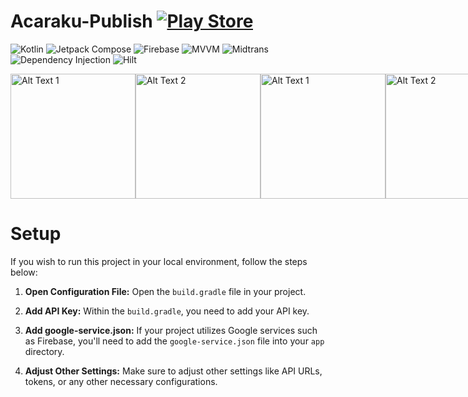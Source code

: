 # Acaraku-Publish [![Play Store](https://img.shields.io/static/v1?label=&message=Acaraku&color=000605&logo=GooglePlay&logoColor=FFFFFF&labelColor=000605)](https://play.google.com/store/apps/details?id=com.robbyari.acaraku)

![Kotlin](https://img.shields.io/static/v1?label=&message=Kotlin&color=3776AB&logo=Kotlin&logoColor=FFFFFF) ![Jetpack Compose](https://img.shields.io/static/v1?label=&message=JetpackCompose&color=4EAA25&logo=jetpackcompose&logoColor=FFFFFF) ![Firebase](https://img.shields.io/static/v1?label=&message=Firebase&color=FFA116&logo=firebase&logoColor=FFFFFF) ![MVVM](https://img.shields.io/static/v1?label=&message=MVVM&color=FF5C83&logo=mvvm&logoColor=FFFFFF) ![Midtrans](https://img.shields.io/static/v1?label=&message=PaymentGateway&color=092E20&logo=midtrans&logoColor=FFFFFF) ![Dependency Injection](https://img.shields.io/static/v1?label=&message=DependencyInjection&color=009688&logo=midtrans&logoColor=FFFFFF) ![Hilt](https://img.shields.io/static/v1?label=&message=Hilt&color=FF5C83&logo=hilt&logoColor=FFFFFF)
<br>

<div style="display: flex; align-items: center;">
  <img src="https://play-lh.googleusercontent.com/9v_EOcieyMYQTGmy_LNYbRO7qhHCt7niNpPRFCiyI1j2wjfbXtdzPgQmVqYPREq0csM=w5120-h2880" alt="Alt Text 1" width="200">
  <img src="https://play-lh.googleusercontent.com/4KAyKWsPwA1xDfQj2ig4XRHN8eIU3HAHA2aGieicvl5Yo8tBzqfC4ieIsDtdzJIf8A=w5120-h2880" alt="Alt Text 2" width="200">
  <img src="https://play-lh.googleusercontent.com/A_iz_Epq8MsYQgLf8iw48QtIXnYBe8MhUEhuXGD1t4b11gOk7iRNKWEN_MTEzvMSadk=w5120-h2880" alt="Alt Text 1" width="200">
  <img src="https://play-lh.googleusercontent.com/1IYW8AxyzBA8jWEdI9ocw8JYWv0A3yeuHta84w0maSl-1vhmGX90R0B4zLpo-j8BeA=w5120-h2880" alt="Alt Text 2" width="200">
</div>

# Setup

If you wish to run this project in your local environment, follow the steps below:

1. **Open Configuration File:** Open the `build.gradle` file in your project.

2. **Add API Key:** Within the `build.gradle`, you need to add your API key.

3. **Add google-service.json:** If your project utilizes Google services such as Firebase, you'll need to add the `google-service.json` file into your `app` directory.

4. **Adjust Other Settings:** Make sure to adjust other settings like API URLs, tokens, or any other necessary configurations.
